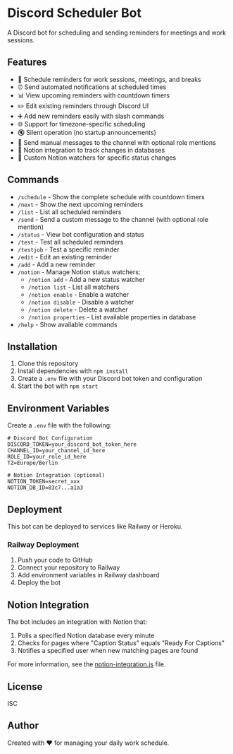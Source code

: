 # Discord Scheduler Bot

A Discord bot for scheduling and sending reminders for meetings and work sessions.

## Features

- 📅 Schedule reminders for work sessions, meetings, and breaks
- ⏰ Send automated notifications at scheduled times
- 📊 View upcoming reminders with countdown timers
- ✏️ Edit existing reminders through Discord UI
- ➕ Add new reminders easily with slash commands
- 🌐 Support for timezone-specific scheduling
- 🔇 Silent operation (no startup announcements)
- 📝 Send manual messages to the channel with optional role mentions
- 📓 Notion integration to track changes in databases
- 🔔 Custom Notion watchers for specific status changes

## Commands

- `/schedule` - Show the complete schedule with countdown timers
- `/next` - Show the next upcoming reminders
- `/list` - List all scheduled reminders
- `/send` - Send a custom message to the channel (with optional role mention)
- `/status` - View bot configuration and status
- `/test` - Test all scheduled reminders
- `/testjob` - Test a specific reminder
- `/edit` - Edit an existing reminder
- `/add` - Add a new reminder
- `/notion` - Manage Notion status watchers:
  - `/notion add` - Add a new status watcher
  - `/notion list` - List all watchers
  - `/notion enable` - Enable a watcher
  - `/notion disable` - Disable a watcher
  - `/notion delete` - Delete a watcher
  - `/notion properties` - List available properties in database
- `/help` - Show available commands

## Installation

1. Clone this repository
2. Install dependencies with `npm install`
3. Create a `.env` file with your Discord bot token and configuration
4. Start the bot with `npm start`

## Environment Variables

Create a `.env` file with the following:

```
# Discord Bot Configuration
DISCORD_TOKEN=your_discord_bot_token_here
CHANNEL_ID=your_channel_id_here
ROLE_ID=your_role_id_here
TZ=Europe/Berlin

# Notion Integration (optional)
NOTION_TOKEN=secret_xxx
NOTION_DB_ID=83c7...a1a3
```

## Deployment

This bot can be deployed to services like Railway or Heroku.

### Railway Deployment

1. Push your code to GitHub
2. Connect your repository to Railway
3. Add environment variables in Railway dashboard
4. Deploy the bot

## Notion Integration

The bot includes an integration with Notion that:

1. Polls a specified Notion database every minute
2. Checks for pages where "Caption Status" equals "Ready For Captions"
3. Notifies a specified user when new matching pages are found

For more information, see the [notion-integration.js](./notion-integration.js) file.

## License

ISC

## Author

Created with ❤️ for managing your daily work schedule. 